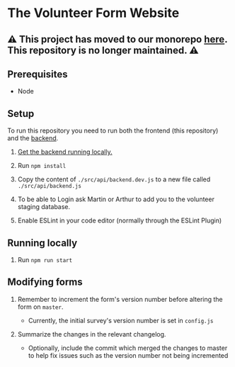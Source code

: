 # The Volunteer Form Website

## :warning: **This project has moved to our monorepo [here](https://github.com/flatten-official/flatten-somalia). This repository is no longer maintained.** :warning:

## Prerequisites

- Node

## Setup

To run this repository you need to run both the frontend (this repository) and the [backend](https://github.com/flatten-official/backend-so).

1. [Get the backend running locally.](https://github.com/flatten-official/backend-so/blob/staging/README.md)

2. Run `npm install`

3. Copy the content of `./src/api/backend.dev.js` to a new file called `./src/api/backend.js`

4. To be able to Login ask Martin or Arthur to add you to the volunteer staging database.

5. Enable ESLint in your code editor (normally through the ESLint Plugin)

## Running locally

1. Run `npm run start`

## Modifying forms

1. Remember to increment the form's version number before altering the form on `master`.
    * Currently, the initial survey's version number is set in `config.js`

2. Summarize the changes in the relevant changelog.
    * Optionally, include the commit which merged the changes to master to help fix issues 
      such as the version number not being incremented
